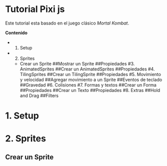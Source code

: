 # Tutorial Pixi js
Este tutorial esta basado en el juego clásico *Mortal Kombat*.

**Contenido**

- 1. Setup
- 2. Sprites
   - Crear un Sprite
##Mostrar un Sprite
##Propiedades
#3. AnimatedSprites
##Crear un AnimatedSprites
##Propiedades
#4. TilingSprites
##Crear un TilingSprite
##Propiedades
#5. Movimiento y velocidad
##Agregar movimiento a un Sprite
##Eventos de teclado
##Gravedad
#6. Colisiones
#7. Formas y textos
##Crear un Forma
##Propiedades
##Crear un Texto
##Propiedades
#8. Extras
##Hold and Drag
##Filters


# 1. Setup
# 2. Sprites
## Crear un Sprite
